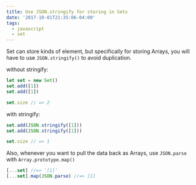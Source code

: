 ```yaml
---
title: Use JSON.stringify for storing in Sets
date: '2017-10-01T21:35:06-04:00'
tags:
  - javascript
  - set
---
```


Set can store kinds of element, but specifically for storing Arrays, you will have to use `JSON.stringify()` to avoid duplication.

without stringify:

```js
let set = new Set()
set.add([1])
set.add([1])

set.size // => 2
```

with stringify:

```js
set.add(JSON.stringify([1]))
set.add(JSON.stringify([1]))

set.size // => 1
```

Also, whenever you want to pull the data back as Arrays, use `JSON.parse` with `Array.prototype.map()`

```js
[...set] //=> '[1]'
[...set].map(JSON.parse) //=> [1]
```
